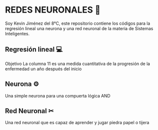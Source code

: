 
# REDES NEURONALES 🤖

Soy Kevin Jiménez del 8°C, este repositorio contiene los códigos para la regresión lineal
una neurona y una red neuronal de la materia de Sistemas Inteligentes.




## Regresión lineal 💻
Objetivo
La columna 11 es una medida cuantitativa de la progresión de la enfermedad un año después del inicio
## Neurona ⚙
Una simple neurona para una compuerta lógica AND
## Red Neuronal ✂
Una red neuronal que es capaz de aprender y jugar piedra papel o tijera